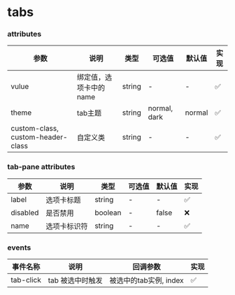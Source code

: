 # tabs

### attributes
| 参数      | 说明          | 类型      | 可选值                           | 默认值  | 实现 |
|---------- |-------------- |---------- |--------------------------------  |-------- |-------- |
| vulue | 绑定值，选项卡中的name | string | - | - | ✅ |
| theme | tab主题 | string | normal, dark | normal | ✅ |
| custom-class, custom-header-class | 自定义类 | string | - | - | ✅ |


### tab-pane attributes
| 参数      | 说明          | 类型      | 可选值                           | 默认值  | 实现 |
|---------- |-------------- |---------- |--------------------------------  |-------- |-------- |
| label | 选项卡标题 | string | - | - | ✅ |
| disabled | 是否禁用 | boolean | - | false | ❌ |
| name | 选项卡标识符 | string | - | - | ✅ |

### events
| 事件名称 | 说明 | 回调参数 | 实现 |
|---------|--------|---------|-------- |
| tab-click | tab 被选中时触发 | 被选中的tab实例, index | ✅ |
